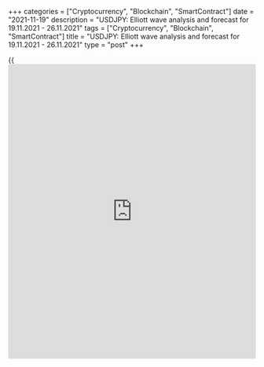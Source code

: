 +++
categories = ["Cryptocurrency", "Blockchain", "SmartContract"]
date = "2021-11-19"
description = "USDJPY: Elliott wave analysis and forecast for 19.11.2021 - 26.11.2021"
tags = ["Cryptocurrency", "Blockchain", "SmartContract"]
title = "USDJPY: Elliott wave analysis and forecast for 19.11.2021 - 26.11.2021"
type = "post"
+++

{{<iframe id="large-banner" src="https://www.bounty.group/#slide=9.0" width="100%" height="600" scrolling="no" style="border: 0px solid rgb(216, 221, 230); border-radius: 3px;">}}

2021-11-19

2021-11-19

USDJPY: Elliott wave analysis and forecast for 19.11.2021 –
26.11.2021Alex Geuta

 **Main scenario:** consider long positions from corrections above the
level of 112.75 with a target of 116.00 – 118.00.

 **Alternative scenario:** breakout and consolidation below the level of
112.75 will allow the pair to continue declining to the levels of 110.83
– 109.12.

 **Analysis:** [daily](https://www.fintecher.org/2020/03/03/forex-trading-daily-strategy/) chart: there's an ascending wave of larger degree C
that presumably has started forming. The third wave 3 of (1) of С is
unfolding as part of the wave C. H4 chart: a correction is completed as
wave ii of 3, and wave iii of 3 is forming. Apparently, the fifth wave
of smaller degree (v) of iii started forming on the H1 chart, with wave
i of (v) formed and a corrective wave ii of (v) developing inside. If
the presumption is correct, the pair will continue to rise to the levels
of 116.00 – 118.00 after the correction is completed. The level of
112.75 is critical in this scenario as its breakout will enable the pair
to continue declining to the levels of 110.83 – 109.12.

* * *

* * *

## Price chart of USDJPY in real time mode

The content of this article reflects the author’s opinion and does not
necessarily reflect the official position of LiteForex. The material
published on this page is provided for informational purposes only and
should not be considered as the provision of investment advice for the
purposes of Directive 2004/39/EC.

Rate this article:

{{value}}

( {{count}} {{title}} )